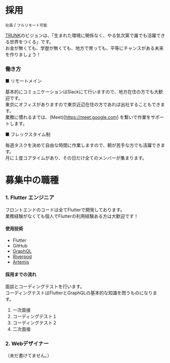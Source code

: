 # 採用

`社員` / `フルリモート可能`

[TRUNK](https://trunk.company)のビジョンは、「生まれた環境に関係なく、やる気次第で誰でも活躍できる世界をつくる」です。<br>
お金が無くても、学歴が無くても、地方で育っても、平等にチャンスがある未来を作りましょう！

### 働き方

■ リモートメイン

基本的にコミュニケーションはSlackにて行いますので、地方在住の方でも大歓迎です。<br>
東京にオフィスがありますので東京近辺在住の方であれば出社することもできます。<br>
業務に慣れるまでは、(Meet)[https://meet.google.com] を繋いで作業をサポートします。

■ フレックスタイム制

毎週タスクを決めて自由な時間に作業しますので、朝が苦手な方でも活躍できます。<br>
月に１度コアタイムがあり、その日だけ全てのメンバーが集まります。


# 募集中の職種


### 1. Flutter エンジニア

フロントエンドのコードは全てFlutterで開発しております。<br>
業務経験がなくても個人でFlutterの利用経験ある方は大歓迎です！

#### 使用技術

* Flutter
* GitHub
* [GraphQL](https://graphql.org)
* [Riverpod](https://riverpod.dev)
* [Artemis](https://pub.dev/packages/artemis)

#### 採用までの流れ

面談とコーディングテストを行います。<br>
コーディングテストはFlutterとGraphQLの基本的な知識を問うものになります。

1. 一次面接
2. コーディングテスト１
3. コーディングテスト２
4. 二次面接

### 2. Webデザイナー

（未だ書けてません。）
